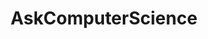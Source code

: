 ---
title: AskComputerScience
crosslinks:
- cscareerquestions
- learnprogramming
- techsupport
- programming
- compsci
- xkcd
- youtubot
- EngineeringStudents
- philosophy
- TOR
- autotldr
- FullMovieGifs
- MassdropBot
- buildapc
- cscareerquestionsEU
- AMAAggregator
- report
- learnjava
- ComputerEngineering
- AskReddit
---